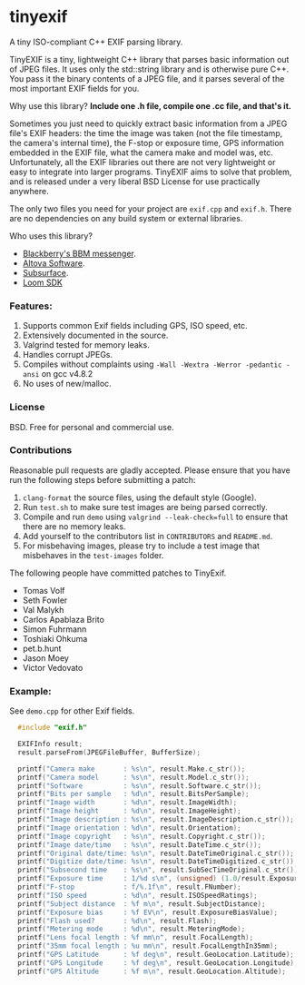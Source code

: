 tinyexif
========

A tiny ISO-compliant C++ EXIF parsing library.

TinyEXIF is a tiny, lightweight C++ library that parses basic information out of JPEG files. It uses only the std::string library and is otherwise pure C++. You pass it the binary contents of a JPEG file, and it parses several of the most important EXIF fields for you.

Why use this library? __Include one .h file, compile one .cc file, and that's it.__

Sometimes you just need to quickly extract basic information from a JPEG file's EXIF headers: the time the image was taken (not the file timestamp, the camera's internal time), the F-stop or exposure time, GPS information embedded in the EXIF file, what the camera make and model was, etc. Unfortunately, all the EXIF libraries out there are not very lightweight or easy to integrate into larger programs. TinyEXIF aims to solve that problem, and is released under a very liberal BSD License for use practically anywhere.

The only two files you need for your project are `exif.cpp` and `exif.h`. There are no dependencies on any build system or external libraries.

Who uses this library?

  * [Blackberry's BBM messenger](http://us.blackberry.com/legal/thirdpartysoftware/bbmthirdparty/x-platform-bbm.html).
  * [Altova Software](http://www.altova.com/legal_3rdparty.html).
  * [Subsurface](http://trac.hohndel.org/browser/subsurface/qt-ui/exif.h?rev=a3d82bf9b1bf7a25e20e75aceeafe80cbc4f78f3).
  * [Loom SDK](https://github.com/LoomSDK/LoomSDK/blob/master/loom/vendor/jheadexif/easyexif.h)

### Features:

  1. Supports common Exif fields including GPS, ISO speed, etc.
  2. Extensively documented in the source.
  3. Valgrind tested for memory leaks.
  4. Handles corrupt JPEGs.
  5. Compiles without complaints using `-Wall -Wextra -Werror -pedantic -ansi` on gcc v4.8.2
  6. No uses of new/malloc.

### License

BSD. Free for personal and commercial use.

### Contributions

Reasonable pull requests are gladly accepted. Please ensure that you have run the following steps before submitting a patch:

  1. `clang-format` the source files, using the default style (Google).
  2. Run `test.sh` to make sure test images are being parsed correctly.
  3. Compile and run `demo` using `valgrind --leak-check=full` to ensure that there are no memory leaks.
  4. Add yourself to the contributors list in `CONTRIBUTORS` and `README.md`.
  5. For misbehaving images, please try to include a test image that misbehaves in the `test-images` folder.

The following people have committed patches to TinyExif.

  * Tomas Volf
  * Seth Fowler
  * Val Malykh
  * Carlos Apablaza Brito
  * Simon Fuhrmann
  * Toshiaki Ohkuma
  * pet.b.hunt
  * Jason Moey
  * Victor Vedovato


### Example:

See `demo.cpp` for other Exif fields.

```C++
  #include "exif.h"

  EXIFInfo result;
  result.parseFrom(JPEGFileBuffer, BufferSize);

  printf("Camera make       : %s\n", result.Make.c_str());
  printf("Camera model      : %s\n", result.Model.c_str());
  printf("Software          : %s\n", result.Software.c_str());
  printf("Bits per sample   : %d\n", result.BitsPerSample);
  printf("Image width       : %d\n", result.ImageWidth);
  printf("Image height      : %d\n", result.ImageHeight);
  printf("Image description : %s\n", result.ImageDescription.c_str());
  printf("Image orientation : %d\n", result.Orientation);
  printf("Image copyright   : %s\n", result.Copyright.c_str());
  printf("Image date/time   : %s\n", result.DateTime.c_str());
  printf("Original date/time: %s\n", result.DateTimeOriginal.c_str());
  printf("Digitize date/time: %s\n", result.DateTimeDigitized.c_str());
  printf("Subsecond time    : %s\n", result.SubSecTimeOriginal.c_str());
  printf("Exposure time     : 1/%d s\n", (unsigned) (1.0/result.ExposureTime));
  printf("F-stop            : f/%.1f\n", result.FNumber);
  printf("ISO speed         : %d\n", result.ISOSpeedRatings);
  printf("Subject distance  : %f m\n", result.SubjectDistance);
  printf("Exposure bias     : %f EV\n", result.ExposureBiasValue);
  printf("Flash used?       : %d\n", result.Flash);
  printf("Metering mode     : %d\n", result.MeteringMode);
  printf("Lens focal length : %f mm\n", result.FocalLength);
  printf("35mm focal length : %u mm\n", result.FocalLengthIn35mm);
  printf("GPS Latitude      : %f deg\n", result.GeoLocation.Latitude);
  printf("GPS Longitude     : %f deg\n", result.GeoLocation.Longitude);
  printf("GPS Altitude      : %f m\n", result.GeoLocation.Altitude);
```

